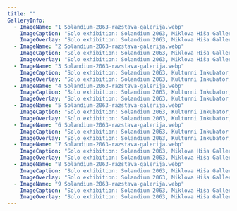 ```yaml
---
title: ""
GalleryInfo:
  - ImageName: "1 Solandium-2063-razstava-galerija.webp"
    ImageCaption: "Solo exhibition: Solandium 2063, Miklova Hiša Gallery, 2024, foto: Daniel Vincek"
    ImageOverlay: "Solo exhibition: Solandium 2063, Miklova Hiša Gallery, 2024, foto: Daniel Vincek"
  - ImageName: "2 Solandium-2063-razstava-galerija.webp"
    ImageCaption: "Solo exhibition: Solandium 2063, Miklova Hiša Gallery, 2024, foto: Daniel Vincek"
    ImageOverlay: "Solo exhibition: Solandium 2063, Miklova Hiša Gallery, 2024, foto: Daniel Vincek"
  - ImageName: "3 Solandium-2063-razstava-galerija.webp"
    ImageCaption: "Solo exhibition: Solandium 2063, Kulturni Inkubator, 2025"
    ImageOverlay: "Solo exhibition: Solandium 2063, Kulturni Inkubator, 2025"
  - ImageName: "4 Solandium-2063-razstava-galerija.webp"
    ImageCaption: "Solo exhibition: Solandium 2063, Kulturni Inkubator, 2025"
    ImageOverlay: "Solo exhibition: Solandium 2063, Kulturni Inkubator, 2025"
  - ImageName: "5 Solandium-2063-razstava-galerija.webp"
    ImageCaption: "Solo exhibition: Solandium 2063, Kulturni Inkubator, 2025"
    ImageOverlay: "Solo exhibition: Solandium 2063, Kulturni Inkubator, 2025"
  - ImageName: "6 Solandium-2063-razstava-galerija.webp"
    ImageCaption: "Solo exhibition: Solandium 2063, Kulturni Inkubator, 2025"
    ImageOverlay: "Solo exhibition: Solandium 2063, Kulturni Inkubator, 2025"
  - ImageName: "7 Solandium-2063-razstava-galerija.webp"
    ImageCaption: "Solo exhibition: Solandium 2063, Miklova Hiša Gallery, 2024, foto: Jure Gubanc"
    ImageOverlay: "Solo exhibition: Solandium 2063, Miklova Hiša Gallery, 2024, foto: Jure Gubanc"
  - ImageName: "8 Solandium-2063-razstava-galerija.webp"
    ImageCaption: "Solo exhibition: Solandium 2063, Miklova Hiša Gallery, 2024, foto: Jure Gubanc"
    ImageOverlay: "Solo exhibition: Solandium 2063, Miklova Hiša Gallery, 2024, foto: Jure Gubanc"
  - ImageName: "9 Solandium-2063-razstava-galerija.webp"
    ImageCaption: "Solo exhibition: Solandium 2063, Miklova Hiša Gallery, 2024, foto: Jure Gubanc"
    ImageOverlay: "Solo exhibition: Solandium 2063, Miklova Hiša Gallery, 2024, foto: Jure Gubanc"
---
```


